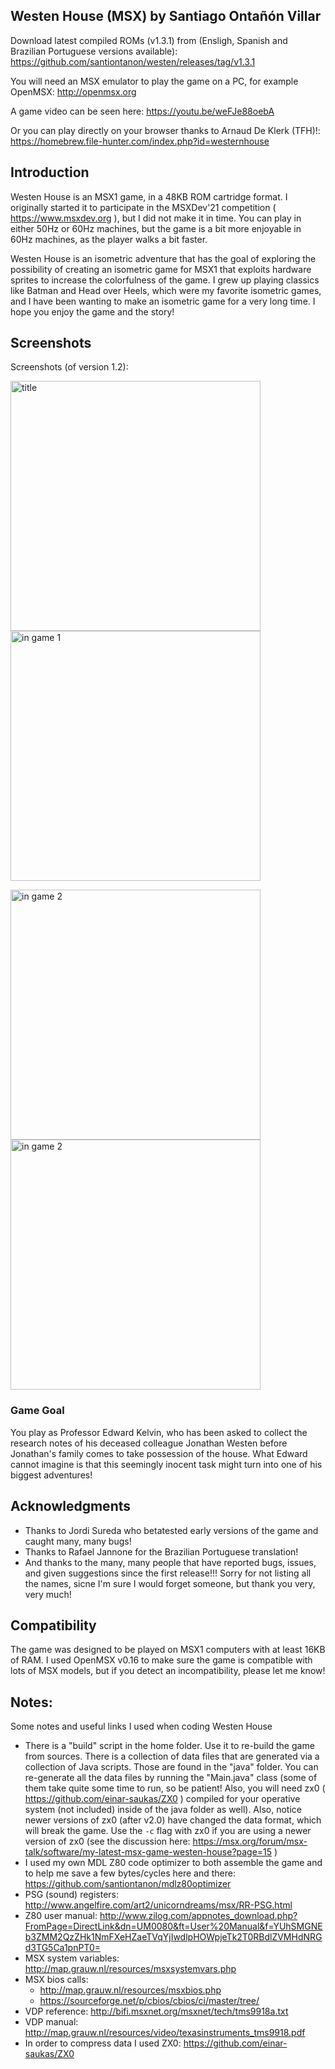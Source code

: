 ## Westen House (MSX) by Santiago Ontañón Villar

Download latest compiled ROMs (v1.3.1) from (Ensligh, Spanish and Brazilian Portuguese versions available): https://github.com/santiontanon/westen/releases/tag/v1.3.1


You will need an MSX emulator to play the game on a PC, for example OpenMSX: http://openmsx.org

A game video can be seen here: https://youtu.be/weFJe88oebA

Or you can play directly on your browser thanks to Arnaud De Klerk (TFH)!: https://homebrew.file-hunter.com/index.php?id=westernhouse

## Introduction

Westen House is an MSX1 game, in a 48KB ROM cartridge format. I originally started it to participate in the MSXDev'21 competition ( https://www.msxdev.org ), but I did not make it in time. You can play in either 50Hz or 60Hz machines, but the game is a bit more enjoyable in 60Hz machines, as the player walks a bit faster.

Westen House is an isometric adventure that has the goal of exploring the possibility of creating an isometric game for MSX1 that exploits hardware sprites to increase the colorfulness of the game. I grew up playing classics like Batman and Head over Heels, which were my favorite isometric games, and I have been wanting to make an isometric game for a very long time. I hope you  enjoy the game and the story!


## Screenshots

Screenshots (of version 1.2):

<img src="https://raw.githubusercontent.com/santiontanon/westen/main/media/screen1.png" alt="title" width="400"/> <img src="https://raw.githubusercontent.com/santiontanon/westen/main/media/screen2.png" alt="in game 1" width="400"/> 

<img src="https://raw.githubusercontent.com/santiontanon/westen/main/media/screen3.png" alt="in game 2" width="400"/> <img src="https://raw.githubusercontent.com/santiontanon/westen/main/media/screen4.png" alt="in game 2" width="400"/>


### Game Goal

You play as Professor Edward Kelvin, who has been asked to collect the research notes of his deceased colleague Jonathan Westen before Jonathan's family comes to take possession of the house. What Edward cannot imagine is that this seemingly inocent task might turn into one of his biggest adventures!


## Acknowledgments

- Thanks to Jordi Sureda who betatested early versions of the game and caught many, many bugs!
- Thanks to Rafael Jannone for the Brazilian Portuguese translation!
- And thanks to the many, many people that have reported bugs, issues, and given suggestions since the first release!!! Sorry for not listing all the names, sicne I'm sure I would forget someone, but thank you very, very much!


## Compatibility

The game was designed to be played on MSX1 computers with at least 16KB of RAM. I used OpenMSX v0.16 to make sure the game is compatible with lots of MSX models, but if you detect an incompatibility, please let me know!


## Notes:

Some notes and useful links I used when coding Westen House

* There is a "build" script in the home folder. Use it to re-build the game from sources. There is a collection of data files that are generated via a collection of Java scripts. Those are found in the "java" folder. You can re-generate all the data files by running the "Main.java" class (some of them take quite some time to run, so be patient! Also, you will need zx0 ( https://github.com/einar-saukas/ZX0 ) compiled for your operative system (not included) inside of the java folder as well). Also, notice newer versions of zx0 (after v2.0) have changed the data format, which will break the game. Use the ```-c``` flag with zx0 if you are using a newer version of zx0 (see the discussion here: https://msx.org/forum/msx-talk/software/my-latest-msx-game-westen-house?page=15 )
* I used my own MDL Z80 code optimizer to both assemble the game and to help me save a few bytes/cycles here and there: https://github.com/santiontanon/mdlz80optimizer
* PSG (sound) registers: http://www.angelfire.com/art2/unicorndreams/msx/RR-PSG.html
* Z80 user manual: http://www.zilog.com/appnotes_download.php?FromPage=DirectLink&dn=UM0080&ft=User%20Manual&f=YUhSMGNEb3ZMM2QzZHk1NmFXeHZaeTVqYjIwdlpHOWpjeTk2T0RBdlZVMHdNRGd3TG5Ca1pnPT0=
* MSX system variables: http://map.grauw.nl/resources/msxsystemvars.php
* MSX bios calls: 
    * http://map.grauw.nl/resources/msxbios.php
    * https://sourceforge.net/p/cbios/cbios/ci/master/tree/
* VDP reference: http://bifi.msxnet.org/msxnet/tech/tms9918a.txt
* VDP manual: http://map.grauw.nl/resources/video/texasinstruments_tms9918.pdf
* In order to compress data I used ZX0: https://github.com/einar-saukas/ZX0
